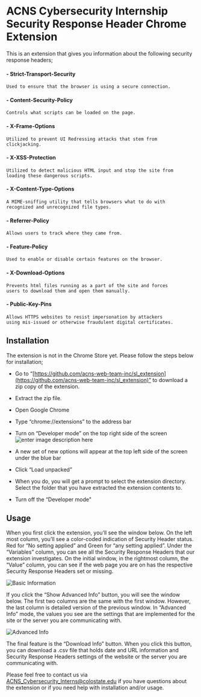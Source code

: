 ﻿# **ACNS Cybersecurity Internship Security Response Header Chrome Extension**

This is an extension that gives you information about the following security response headers;

#### - Strict-Transport-Security
	Used to ensure that the browser is using a secure connection.

#### - Content-Security-Policy

	Controls what scripts can be loaded on the page.

#### - X-Frame-Options

	Utilized to prevent UI Redressing attacks that stem from 
	clickjacking.

#### - X-XSS-Protection

	Utilized to detect malicious HTML input and stop the site from 
	loading these dangerous scripts.

#### - X-Content-Type-Options

	A MIME-sniffing utility that tells browsers what to do with 
	recognized and unrecognized file types.

#### - Referrer-Policy

	Allows users to track where they came from.

#### - Feature-Policy

	Used to enable or disable certain features on the browser.

#### - X-Download-Options

	Prevents html files running as a part of the site and forces
	users to download them and open them manually.

#### - Public-Key-Pins

	Allows HTTPS websites to resist impersonation by attackers
	using mis-issued or otherwise fraudulent digital certificates.

## **Installation**

The extension is not in the Chrome Store yet. Please follow the steps below for installation;

- Go to “[https://github.com/acns-web-team-inc/sl_extension](https://github.com/acns-web-team-inc/sl_extension)” to download a zip copy of the extension.

- Extract the zip file.

- Open Google Chrome

- Type “chrome://extensions” to the address bar

- Turn on “Developer mode” on the top right side of the screen
![enter image description here](https://lh3.googleusercontent.com/qTifPC6hc8_qcWjT2ZeZ_GLlDXGMiBfBq-2MUoCESkCh5HCE5CvQXMc5YgDE1SAX3hhyULTEaS0B "DevMode")

- A new set of new options will appear at the top left side of the screen under the blue bar

- Click “Load unpacked”

- When you do, you will get a prompt to select the extension directory. Select the folder that you have extracted the extension contents to.

- Turn off the “Developer mode"

## **Usage**

When you first click the extension, you’ll see the window below. On the left most column, you’ll see a color-coded indication of Security Header status. Red for “No setting applied” and Green for “any setting applied”. Under the “Variables” column, you can see all the Security Response Headers that our extension investigates. On the initial window, in the rightmost column, the “Value” column, you can see if the web page you are on has the respective Security Response Headers set or missing.

![](https://lh3.googleusercontent.com/mcBGBceQt9VKbFmLLv3BQ7n076YmzjR-wWJ6gU1cpyBGHCUIskt4XB-r1yJL43fngHlNRDvFoMmJ "Basic Information")

If you click the “Show Advanced Info” button, you will see the window below. The first two columns are the same with the first window. However, the last column is detailed version of the previous window. In “Advanced Info” mode, the values you see are the settings that are implemented for the site or the server you are communicating with.

![](https://lh3.googleusercontent.com/WeyTDnXF8zEQoe3vnOOSS0UBvEGq2o9Mn9pnWKvsqPDGhPB91dg6EpBs_cIPs5GZBsdSf5O9RV8k "Advanced Info")

The final feature is the “Download Info” button. When you click this button, you can download a .csv file that holds date and URL information and Security Response Headers settings of the website or the server you are communicating with.

Please feel free to contact us via [ACNS_Cybersecurity_Interns@colostate.edu](mailto:ACNS_Cybersecurity_Interns@colostate.edu) if you have questions about the extension or if you need help with installation and/or usage.

